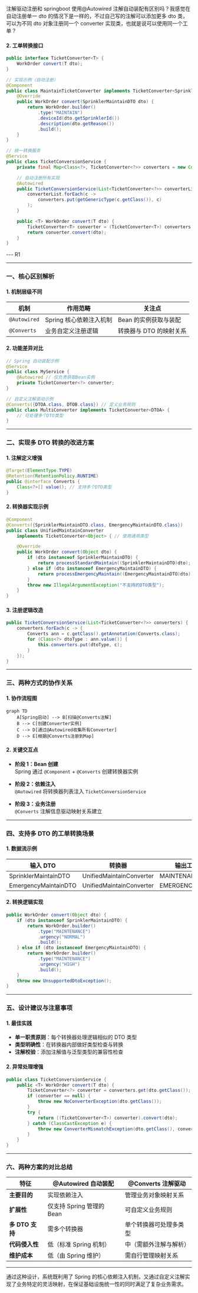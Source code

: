 注解驱动注册和 springboot 使用@Autowired 注解自动装配有区别吗？我感觉在自动注册单一 dto 的情况下是一样的，不过自己写的注解可以添加更多 dto 类，可以为不同 dto 对象注册同一个 converter 实现类，也就是说可以使用同一个工单？

#### 2. 工单转换接口

```java
public interface TicketConverter<T> {
    WorkOrder convert(T dto);
}

// 实现示例（自动注册）
@Component
public class MaintainTicketConverter implements TicketConverter<SprinklerMaintainDTO> {
    @Override
    public WorkOrder convert(SprinklerMaintainDTO dto) {
        return WorkOrder.builder()
            .type("MAINTAIN")
            .deviceId(dto.getSprinklerId())
            .description(dto.getReason())
            .build();
    }
}

// 统一转换服务
@Service
public class TicketConversionService {
    private final Map<Class<?>, TicketConverter<?>> converters = new ConcurrentHashMap<>();

    // 自动注册所有实现
    @Autowired
    public TicketConversionService(List<TicketConverter<?>> converterList) {
        converterList.forEach(c ->
            converters.put(getGenericType(c.getClass()), c)
        );
    }

    public <T> WorkOrder convert(T dto) {
        TicketConverter<T> converter = (TicketConverter<T>) converters.get(dto.getClass());
        return converter.convert(dto);
    }
}
```

--- R1

---

### 一、核心区别解析

#### 1. **机制层级不同**

| **机制**     | **作用范畴**            | **关注点**              |
| ------------ | ----------------------- | ----------------------- |
| `@Autowired` | Spring 核心依赖注入机制 | Bean 的实例获取与装配   |
| `@Converts`  | 业务自定义注册逻辑      | 转换器与 DTO 的映射关系 |

#### 2. **功能差异对比**

```java
// Spring 自动装配示例
@Service
public class MyService {
    @Autowired // 仅负责获取Bean实例
    private TicketConverter<?> converter;
}

// 自定义注解驱动示例
@Converts({DTOA.class, DTOB.class}) // 定义业务规则
public class MultiConverter implements TicketConverter<DTOA> {
    // 可处理多个DTO类型
}
```

---

### 二、实现多 DTO 转换的改进方案

#### 1. **注解定义增强**

```java
@Target(ElementType.TYPE)
@Retention(RetentionPolicy.RUNTIME)
public @interface Converts {
    Class<?>[] value(); // 支持多个DTO类型
}
```

#### 2. **转换器实现示例**

```java
@Component
@Converts({SprinklerMaintainDTO.class, EmergencyMaintainDTO.class})
public class UnifiedMaintainConverter
    implements TicketConverter<Object> { // 使用通用类型

    @Override
    public WorkOrder convert(Object dto) {
        if (dto instanceof SprinklerMaintainDTO) {
            return processStandardMaintain((SprinklerMaintainDTO)dto);
        } else if (dto instanceof EmergencyMaintainDTO) {
            return processEmergencyMaintain((EmergencyMaintainDTO)dto);
        }
        throw new IllegalArgumentException("不支持的DTO类型");
    }
}
```

#### 3. **注册逻辑改造**

```java
public TicketConversionService(List<TicketConverter<?>> converters) {
    converters.forEach(c -> {
        Converts ann = c.getClass().getAnnotation(Converts.class);
        for (Class<?> dtoType : ann.value()) {
            this.converters.put(dtoType, c);
        }
    });
}
```

---

### 三、两种方式的协作关系

#### 1. **协作流程图**

```mermaid
graph TD
    A[Spring启动] --> B[扫描@Converts注解]
    B --> C[创建Converter实例]
    C --> D[通过@Autowired收集所有Converter]
    D --> E[根据@Converts注册到Map]
```

#### 2. **关键交互点**

- **阶段 1：Bean 创建**  
  Spring 通过 `@Component` + `@Converts` 创建转换器实例

- **阶段 2：依赖注入**  
  `@Autowired` 将转换器列表注入 `TicketConversionService`

- **阶段 3：业务注册**  
  `@Converts` 注解信息驱动映射关系建立

---

### 四、支持多 DTO 的工单转换场景

#### 1. **数据流示例**

| 输入 DTO             | 转换器                   | 输出工单类型      |
| -------------------- | ------------------------ | ----------------- |
| SprinklerMaintainDTO | UnifiedMaintainConverter | MAINTENANCE_ORDER |
| EmergencyMaintainDTO | UnifiedMaintainConverter | EMERGENCY_ORDER   |

#### 2. **转换逻辑实现**

```java
public WorkOrder convert(Object dto) {
    if (dto instanceof SprinklerMaintainDTO) {
        return WorkOrder.builder()
            .type("MAINTENANCE")
            .urgency("NORMAL")
            .build();
    } else if (dto instanceof EmergencyMaintainDTO) {
        return WorkOrder.builder()
            .type("MAINTENANCE")
            .urgency("HIGH")
            .build();
    }
    throw new UnsupportedDtoException();
}
```

---

### 五、设计建议与注意事项

#### 1. **最佳实践**

- **单一职责原则**：每个转换器处理逻辑相似的 DTO 类型
- **类型明确性**：在转换器内部做好类型检查与转换
- **注解校验**：添加注解值与泛型类型的兼容性检查

#### 2. **异常处理增强**

```java
public class TicketConversionService {
    public <T> WorkOrder convert(T dto) {
        TicketConverter<?> converter = converters.get(dto.getClass());
        if (converter == null) {
            throw new NoConverterException(dto.getClass());
        }
        try {
            return ((TicketConverter<T>) converter).convert(dto);
        } catch (ClassCastException e) {
            throw new ConverterMismatchException(dto.getClass(), converter.getClass());
        }
    }
}
```

---

### 六、两种方案的对比总结

| **特征**        | **@Autowired 自动装配**   | **@Converts 注解驱动** |
| --------------- | ------------------------- | ---------------------- |
| **主要目的**    | 实现依赖注入              | 管理业务对象映射关系   |
| **扩展性**      | 仅支持 Spring 管理的 Bean | 可自定义业务规则       |
| **多 DTO 支持** | 需多个转换器              | 单个转换器可处理多类型 |
| **代码侵入性**  | 低（标准 Spring 机制）    | 中（需额外注解与解析） |
| **维护成本**    | 低（由 Spring 维护）      | 需自行管理映射关系     |

---

通过这种设计，系统既利用了 Spring 的核心依赖注入机制，又通过自定义注解实现了业务特定的灵活映射，在保证基础设施统一性的同时满足了复杂业务需求。
